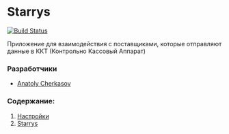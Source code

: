 # Starrys

[![Build Status](http://ci.rbkmoney.com/buildStatus/icon?job=rbkmoney_private/cashreg-adapter-starrys/master)](http://ci.rbkmoney.com/job/rbkmoney_private/job/cashreg-adapter-starrys/job/master/)


Приложение для взаимодействия с поставщиками, которые отправляют данные в ККТ (Контрольно Кассовый Аппарат)

### Разработчики

- [Anatoly Cherkasov](https://github.com/avcherkasov)


### Содержание:

1. [Настройки](docs/settings.md)
1. [Starrys](docs/starrys/)
